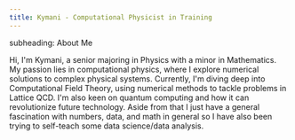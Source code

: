 ```yaml
---
title: Kymani - Computational Physicist in Training
---
```


subheading: About Me

Hi, I'm Kymani, a senior majoring in Physics with a minor in Mathematics. My passion lies in computational physics, where I explore numerical solutions to complex physical systems. Currently, I'm diving deep into Computational Field Theory, using numerical methods to tackle problems in Lattice QCD. I'm also keen on quantum computing and how it can revolutionize future technology. Aside from that I just have a general fascination with numbers, data, and math in general so I have also been trying to self-teach some data science/data analysis.

